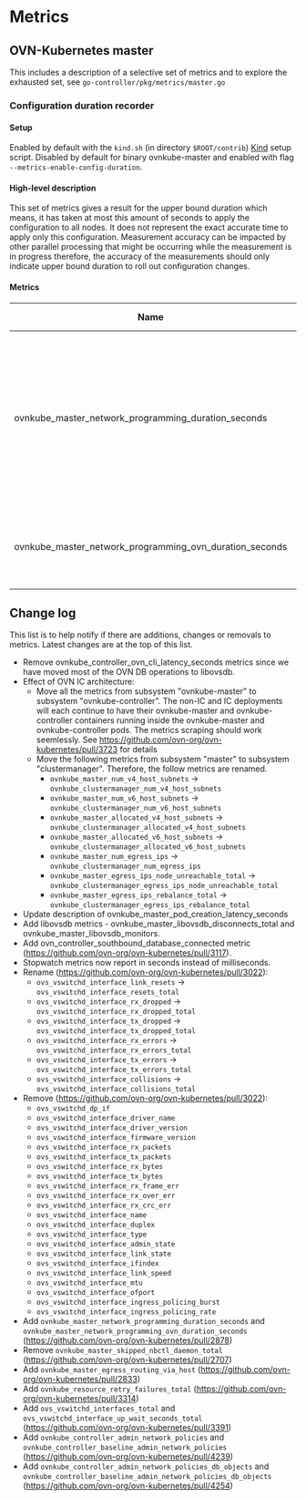 # Metrics
## OVN-Kubernetes master
This includes a description of a selective set of metrics and to explore the exhausted set, see `go-controller/pkg/metrics/master.go`
### Configuration duration recorder
#### Setup
Enabled by default with the `kind.sh` (in directory `$ROOT/contrib`) [Kind](https://kind.sigs.k8s.io/) setup script.
Disabled by default for binary ovnkube-master and enabled with flag `--metrics-enable-config-duration`.
#### High-level description
This set of metrics gives a result for the upper bound duration which means, it has taken at most this amount of seconds to apply the configuration to all nodes. It does not represent the exact accurate time to apply only this configuration.
Measurement accuracy can be impacted by other parallel processing that might be occurring while the measurement is in progress therefore, the accuracy of the measurements should only indicate upper bound duration to roll out configuration changes.
#### Metrics
| Name | Prometheus type | Description  |
|--|--|--|
|ovnkube_master_network_programming_duration_seconds | Histogram | The duration to apply network configuration for a kind (e.g. pod, service, networkpolicy). Configuration includes add, update and delete events for kinds. This includes OVN-Kubernetes master and OVN duration.
|ovnkube_master_network_programming_ovn_duration_seconds| Histogram  | The duration for OVN to apply network configuration for a kind (e.g. pod, service, networkpolicy).

## Change log
This list is to help notify if there are additions, changes or removals to metrics. Latest changes are at the top of this list.

- Remove ovnkube_controller_ovn_cli_latency_seconds metrics since we have moved most of the OVN DB operations to libovsdb.
- Effect of OVN IC architecture:
  - Move all the metrics from subsystem "ovnkube-master" to subsystem "ovnkube-controller". The non-IC and IC deployments will each continue to have their ovnkube-master and ovnkube-controller containers running inside the ovnkube-master and ovnkube-controller pods. The metrics scraping should work seemlessly. See https://github.com/ovn-org/ovn-kubernetes/pull/3723 for details
  - Move the following metrics from subsystem "master" to subsystem "clustermanager". Therefore, the follow metrics are renamed.
    - `ovnkube_master_num_v4_host_subnets` -> `ovnkube_clustermanager_num_v4_host_subnets`
    - `ovnkube_master_num_v6_host_subnets` -> `ovnkube_clustermanager_num_v6_host_subnets`
    - `ovnkube_master_allocated_v4_host_subnets` -> `ovnkube_clustermanager_allocated_v4_host_subnets`
    - `ovnkube_master_allocated_v6_host_subnets` -> `ovnkube_clustermanager_allocated_v6_host_subnets`
    - `ovnkube_master_num_egress_ips` -> `ovnkube_clustermanager_num_egress_ips`
    - `ovnkube_master_egress_ips_node_unreachable_total` -> `ovnkube_clustermanager_egress_ips_node_unreachable_total`
    - `ovnkube_master_egress_ips_rebalance_total` -> `ovnkube_clustermanager_egress_ips_rebalance_total`
- Update description of ovnkube_master_pod_creation_latency_seconds
- Add libovsdb metrics - ovnkube_master_libovsdb_disconnects_total and ovnkube_master_libovsdb_monitors.
- Add ovn_controller_southbound_database_connected metric (https://github.com/ovn-org/ovn-kubernetes/pull/3117).
- Stopwatch metrics now report in seconds instead of milliseconds.
- Rename (https://github.com/ovn-org/ovn-kubernetes/pull/3022):
  - `ovs_vswitchd_interface_link_resets` -> `ovs_vswitchd_interface_resets_total`
  - `ovs_vswitchd_interface_rx_dropped` -> `ovs_vswitchd_interface_rx_dropped_total`
  - `ovs_vswitchd_interface_tx_dropped` -> `ovs_vswitchd_interface_tx_dropped_total`
  - `ovs_vswitchd_interface_rx_errors` -> `ovs_vswitchd_interface_rx_errors_total`
  - `ovs_vswitchd_interface_tx_errors` -> `ovs_vswitchd_interface_tx_errors_total`
  - `ovs_vswitchd_interface_collisions` -> `ovs_vswitchd_interface_collisions_total`
- Remove (https://github.com/ovn-org/ovn-kubernetes/pull/3022):
  - `ovs_vswitchd_dp_if`
  - `ovs_vswitchd_interface_driver_name`
  - `ovs_vswitchd_interface_driver_version`
  - `ovs_vswitchd_interface_firmware_version`
  - `ovs_vswitchd_interface_rx_packets`
  - `ovs_vswitchd_interface_tx_packets`
  - `ovs_vswitchd_interface_rx_bytes`
  - `ovs_vswitchd_interface_tx_bytes`
  - `ovs_vswitchd_interface_rx_frame_err`
  - `ovs_vswitchd_interface_rx_over_err`
  - `ovs_vswitchd_interface_rx_crc_err`
  - `ovs_vswitchd_interface_name`
  - `ovs_vswitchd_interface_duplex`
  - `ovs_vswitchd_interface_type`
  - `ovs_vswitchd_interface_admin_state`
  - `ovs_vswitchd_interface_link_state`
  - `ovs_vswitchd_interface_ifindex`
  - `ovs_vswitchd_interface_link_speed`
  - `ovs_vswitchd_interface_mtu`
  - `ovs_vswitchd_interface_ofport`
  - `ovs_vswitchd_interface_ingress_policing_burst`
  - `ovs_vswitchd_interface_ingress_policing_rate`
- Add `ovnkube_master_network_programming_duration_seconds` and `ovnkube_master_network_programming_ovn_duration_seconds` (https://github.com/ovn-org/ovn-kubernetes/pull/2878)
- Remove `ovnkube_master_skipped_nbctl_daemon_total` (https://github.com/ovn-org/ovn-kubernetes/pull/2707)
- Add `ovnkube_master_egress_routing_via_host` (https://github.com/ovn-org/ovn-kubernetes/pull/2833)
- Add `ovnkube_resource_retry_failures_total` (https://github.com/ovn-org/ovn-kubernetes/pull/3314)
- Add `ovs_vswitchd_interfaces_total` and `ovs_vswitchd_interface_up_wait_seconds_total` (https://github.com/ovn-org/ovn-kubernetes/pull/3391)
- Add `ovnkube_controller_admin_network_policies` and `ovnkube_controller_baseline_admin_network_policies` (https://github.com/ovn-org/ovn-kubernetes/pull/4239)
- Add `ovnkube_controller_admin_network_policies_db_objects` and `ovnkube_controller_baseline_admin_network_policies_db_objects` (https://github.com/ovn-org/ovn-kubernetes/pull/4254)
